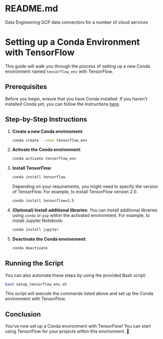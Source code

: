 # README.md

Data Engineering GCP data connectors for a number of cloud services

# Setting up a Conda Environment with TensorFlow

This guide will walk you through the process of setting up a new Conda environment named `tensorflow_env` with TensorFlow.

## Prerequisites

Before you begin, ensure that you have Conda installed. If you haven't installed Conda yet, you can follow the instructions [here](https://docs.conda.io/projects/conda/en/latest/user-guide/install/index.html).

## Step-by-Step Instructions

1. **Create a new Conda environment**:
   ```bash
   conda create --name tensorflow_env
   ```

2. **Activate the Conda environment**:
   ```bash
   conda activate tensorflow_env
   ```

3. **Install TensorFlow**:
   ```bash
   conda install tensorflow
   ```

   Depending on your requirements, you might need to specify the version of TensorFlow. For example, to install TensorFlow version 2.5:
   ```bash
   conda install tensorflow=2.5
   ```

4. **(Optional) Install additional libraries**:
   You can install additional libraries using `conda` or `pip` within the activated environment. For example, to install Jupyter Notebook:
   ```bash
   conda install jupyter
   ```

5. **Deactivate the Conda environment**:
   ```bash
   conda deactivate
   ```

## Running the Script

You can also automate these steps by using the provided Bash script:
```bash
bash setup_tensorflow_env.sh
```

This script will execute the commands listed above and set up the Conda environment with TensorFlow.

## Conclusion

You've now set up a Conda environment with TensorFlow! You can start using TensorFlow for your projects within this environment.

